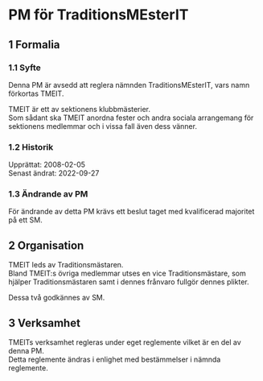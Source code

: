 # PM för TraditionsMEsterIT

## 1 Formalia

### 1.1 Syfte

Denna PM är avsedd att reglera nämnden TraditionsMEsterIT, vars namn förkortas TMEIT.

TMEIT är ett av sektionens klubbmästerier.  
Som sådant ska TMEIT anordna fester och andra sociala arrangemang för sektionens medlemmar och i vissa fall även dess vänner.

### 1.2 Historik

Upprättat: 2008-02-05  
Senast ändrat: 2022-09-27

### 1.3 Ändrande av PM

För ändrande av detta PM krävs ett beslut taget med kvalificerad majoritet på ett SM.

## 2 Organisation

TMEIT leds av Traditionsmästaren.  
Bland TMEIT:s övriga medlemmar utses en vice Traditionsmästare, som hjälper Traditionsmästaren samt i dennes frånvaro fullgör dennes plikter.

Dessa två godkännes av SM.

## 3 Verksamhet

TMEITs verksamhet regleras under eget reglemente vilket är en del av denna PM.  
Detta reglemente ändras i enlighet med bestämmelser i nämnda reglemente.
